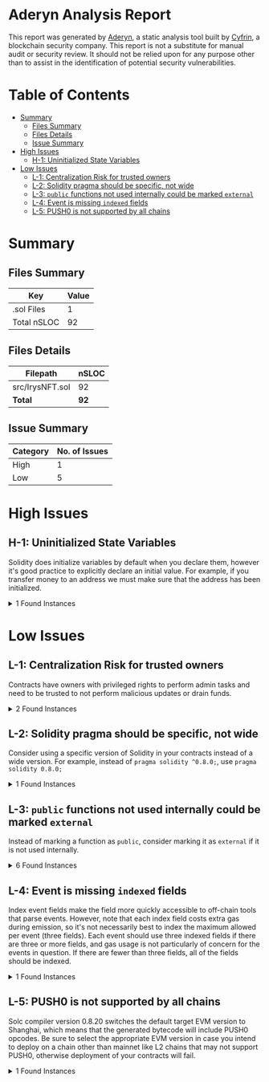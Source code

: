 # Aderyn Analysis Report

This report was generated by [Aderyn](https://github.com/Cyfrin/aderyn), a static analysis tool built by [Cyfrin](https://cyfrin.io), a blockchain security company. This report is not a substitute for manual audit or security review. It should not be relied upon for any purpose other than to assist in the identification of potential security vulnerabilities.
# Table of Contents

- [Summary](#summary)
  - [Files Summary](#files-summary)
  - [Files Details](#files-details)
  - [Issue Summary](#issue-summary)
- [High Issues](#high-issues)
  - [H-1: Uninitialized State Variables](#h-1-uninitialized-state-variables)
- [Low Issues](#low-issues)
  - [L-1: Centralization Risk for trusted owners](#l-1-centralization-risk-for-trusted-owners)
  - [L-2: Solidity pragma should be specific, not wide](#l-2-solidity-pragma-should-be-specific-not-wide)
  - [L-3: `public` functions not used internally could be marked `external`](#l-3-public-functions-not-used-internally-could-be-marked-external)
  - [L-4: Event is missing `indexed` fields](#l-4-event-is-missing-indexed-fields)
  - [L-5: PUSH0 is not supported by all chains](#l-5-push0-is-not-supported-by-all-chains)


# Summary

## Files Summary

| Key | Value |
| --- | --- |
| .sol Files | 1 |
| Total nSLOC | 92 |


## Files Details

| Filepath | nSLOC |
| --- | --- |
| src/IrysNFT.sol | 92 |
| **Total** | **92** |


## Issue Summary

| Category | No. of Issues |
| --- | --- |
| High | 1 |
| Low | 5 |


# High Issues

## H-1: Uninitialized State Variables

Solidity does initialize variables by default when you declare them, however it's good practice to explicitly declare an initial value. For example, if you transfer money to an address we must make sure that the address has been initialized.

<details><summary>1 Found Instances</summary>


- Found in src/IrysNFT.sol [Line: 34](src/IrysNFT.sol#L34)

	```solidity
	    uint256 private _nextTokenId;
	```

</details>



# Low Issues

## L-1: Centralization Risk for trusted owners

Contracts have owners with privileged rights to perform admin tasks and need to be trusted to not perform malicious updates or drain funds.

<details><summary>2 Found Instances</summary>


- Found in src/IrysNFT.sol [Line: 20](src/IrysNFT.sol#L20)

	```solidity
	contract IrysNFT is ERC721, ERC721Burnable, AccessControl, ReentrancyGuard {
	```

- Found in src/IrysNFT.sol [Line: 126](src/IrysNFT.sol#L126)

	```solidity
	    function setBlacklist(string memory tokenURI, bool status) external onlyRole(ADMIN_ROLE) {
	```

</details>



## L-2: Solidity pragma should be specific, not wide

Consider using a specific version of Solidity in your contracts instead of a wide version. For example, instead of `pragma solidity ^0.8.0;`, use `pragma solidity 0.8.0;`

<details><summary>1 Found Instances</summary>


- Found in src/IrysNFT.sol [Line: 3](src/IrysNFT.sol#L3)

	```solidity
	pragma solidity ^0.8.24;
	```

</details>



## L-3: `public` functions not used internally could be marked `external`

Instead of marking a function as `public`, consider marking it as `external` if it is not used internally.

<details><summary>6 Found Instances</summary>


- Found in src/IrysNFT.sol [Line: 56](src/IrysNFT.sol#L56)

	```solidity
	    function supportsInterface(bytes4 interfaceId)
	```

- Found in src/IrysNFT.sol [Line: 76](src/IrysNFT.sol#L76)

	```solidity
	    function createAndMintNFT(string memory tokenURI
	```

- Found in src/IrysNFT.sol [Line: 108](src/IrysNFT.sol#L108)

	```solidity
	    function mintExistingNFT(string memory tokenURI) public nonReentrant returns(uint256){
	```

- Found in src/IrysNFT.sol [Line: 130](src/IrysNFT.sol#L130)

	```solidity
	    function getTokenURI(uint256 tokenId) public view returns (string memory) {
	```

- Found in src/IrysNFT.sol [Line: 133](src/IrysNFT.sol#L133)

	```solidity
	    function getCreatorURIs(address creator) public view returns (string[] memory) {
	```

- Found in src/IrysNFT.sol [Line: 136](src/IrysNFT.sol#L136)

	```solidity
	    function getNFTMintCount(string memory tokenURI) public view returns (uint256) {
	```

</details>



## L-4: Event is missing `indexed` fields

Index event fields make the field more quickly accessible to off-chain tools that parse events. However, note that each index field costs extra gas during emission, so it's not necessarily best to index the maximum allowed per event (three fields). Each event should use three indexed fields if there are three or more fields, and gas usage is not particularly of concern for the events in question. If there are fewer than three fields, all of the fields should be indexed.

<details><summary>1 Found Instances</summary>


- Found in src/IrysNFT.sol [Line: 28](src/IrysNFT.sol#L28)

	```solidity
	    event NFTCreated(
	```

</details>



## L-5: PUSH0 is not supported by all chains

Solc compiler version 0.8.20 switches the default target EVM version to Shanghai, which means that the generated bytecode will include PUSH0 opcodes. Be sure to select the appropriate EVM version in case you intend to deploy on a chain other than mainnet like L2 chains that may not support PUSH0, otherwise deployment of your contracts will fail.

<details><summary>1 Found Instances</summary>


- Found in src/IrysNFT.sol [Line: 3](src/IrysNFT.sol#L3)

	```solidity
	pragma solidity ^0.8.24;
	```

</details>



